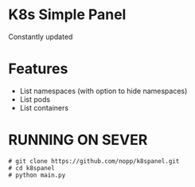 # K8s Simple Panel

Constantly updated

Features
========
* List namespaces (with option to hide namespaces)
* List pods
* List containers

RUNNING ON SEVER
================

	# git clone https://github.com/nopp/k8spanel.git
	# cd k8spanel
	# python main.py